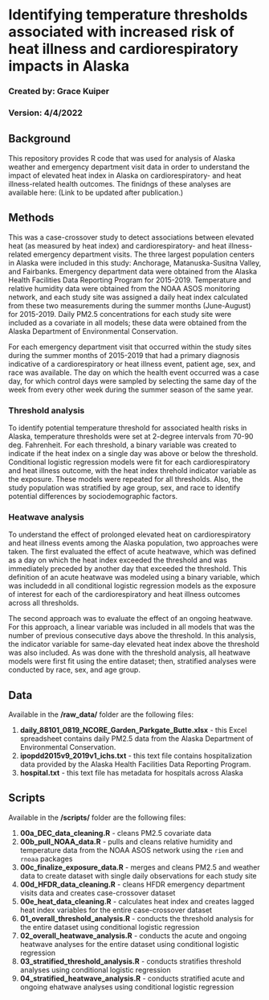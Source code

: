 # Identifying temperature thresholds associated with increased risk of heat illness and cardiorespiratory impacts in Alaska
### Created by: Grace Kuiper
### Version: 4/4/2022

## Background

This repository provides R code that was used for analysis of Alaska weather and emergency department visit data in order to understand the impact of elevated heat index in Alaska on cardiorespiratory- and heat illness-related health outcomes. The finidngs of these analyses are available here: (Link to be updated after publication.)

## Methods

This was a case-crossover study to detect associations between elevated heat (as measured by heat index) and cardiorespiratory- and heat illness-related emergency department visits. The three largest population centers in Alaska were included in this study: Anchorage, Matanuska-Susitna Valley, and Fairbanks. Emergency department data were obtained from the Alaska Health Facilities Data Reporting Program for 2015-2019. Temperature and relative humidity data were obtained from the NOAA ASOS monitoring network, and each study site was assigned a daily heat index calculated from these two measurements during the summer months (June-August) for 2015-2019. Daily PM2.5 concentrations for each study site were included as a covariate in all models; these data were obtained from the Alaska Department of Environmental Conservation. 

For each emergency department visit that occurred within the study sites during the summer months of 2015-2019 that had a primary diagnosis indicative of a cardiorespiratory or heat illness event, patient age, sex, and race was available. The day on which the health event occurred was a case day, for which control days were sampled by selecting the same day of the week from every other week during the summer season of the same year.

### Threshold analysis

To identify potential temperature threshold for associated health risks in Alaska, temperature thresholds were set at 2-degree intervals from 70-90 deg. Fahrenheit. For each threshold, a binary variable was created to indicate if the heat index on a single day was above or below the threshold. Conditional logistic regression models were fit for each cardiorespiratory and heat illness outcome, with the heat index threhold indicator variable as the exposure. These models were repeated for all thresholds. Also, the study population was stratified by age group, sex, and race to identify potential differences by sociodemographic factors.

### Heatwave analysis

To understand the effect of prolonged elevated heat on cardiorespiratory and heat illness events among the Alaska population, two approaches were taken. The first evaluated the effect of acute heatwave, which was defined as a day on which the heat index exceeded the threshold and was immediately preceded by another day that exceeded the threshold. This definition of an acute heatwave was modeled using a binary variable, which was includedd in all conditional logistic regression models as the exposure of interest for each of the cardiorespiratory and heat illness outcomes across all thresholds.

The second approach was to evaluate the effect of an ongoing heatwave. For this approach, a linear variable was included in all models that was the number of previous consecutive days above the threshold. In this analysis, the indicator variable for same-day elevated heat index above the threshold was also included. As was done with the threshold analysis, all heatwave models were first fit using the entire dataset; then, stratified analyses were conducted by race, sex, and age group.

## Data

Available in the **/raw_data/** folder are the following files:
1. **daily_88101_0819_NCORE_Garden_Parkgate_Butte.xlsx** - this Excel spreadsheet contains daily PM2.5 data from the Alaska Department of Environmental Conservation.
2. **ipopdd2015v9_2019v1_ichs.txt** - this text file contains hospitalization data provided by the Alaska Health Facilities Data Reporting Program.
3. **hospital.txt** - this text file has metadata for hospitals across Alaska

## Scripts

Available in the **/scripts/** folder are the following files:
1. **00a_DEC_data_cleaning.R** - cleans PM2.5 covariate data
2. **00b_pull_NOAA_data.R** - pulls and cleans relative humidity and temperature data from the NOAA ASOS network using the `riem` and `rnoaa` packages
3. **00c_finalize_exposure_data.R** - merges and cleans PM2.5 and weather data to create dataset with single daily observations for each study site
4. **00d_HFDR_data_cleaning.R** - cleans HFDR emergency department visits data and creates case-crossover dataset
5. **00e_heat_data_cleaning.R** - calculates heat index and creates lagged heat index variables for the entire case-crossover dataset
6. **01_overall_threshold_analysis.R** - conducts the threshold analysis for the entire dataset using conditional logistic regression
7. **02_overall_heatwave_analysis.R** - conducts the acute and ongoing heatwave analyses for the entire dataset using conditional logistic regression
8. **03_stratified_threshold_analysis.R** - conducts stratifies threshold analyses using conditional logistic regression
9. **04_stratified_heatwave_analysis.R** - conducts stratified acute and ongoing ehatwave analyses using conditional logistic regression
